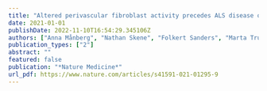 ```yaml
---
title: "Altered perivascular fibroblast activity precedes ALS disease onset"
date: 2021-01-01
publishDate: 2022-11-10T16:54:29.345106Z
authors: ["Anna Månberg", "Nathan Skene", "Folkert Sanders", "Marta Trusohamn", "Julia Remnestål", "Anna Szczepinska", "Inci Sevval Aksoylu", "Peter Lönnerberg", "Lwaki Ebarasi", "Stefan Wouters", " others"]
publication_types: ["2"]
abstract: ""
featured: false
publication: "*Nature Medicine*"
url_pdf: https://www.nature.com/articles/s41591-021-01295-9
---
```


